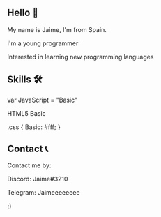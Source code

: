 ## Hello 👋

My name is Jaime, I'm from Spain.

I'm a young programmer

Interested in learning new programming languages

## Skills 🛠

var JavaScript = "Basic"

<body>HTML5 Basic</body>

.css {
    Basic: #fff;
}

## Contact 📞

Contact me by:

Discord: Jaime#3210

Telegram: Jaimeeeeeeee

;)
